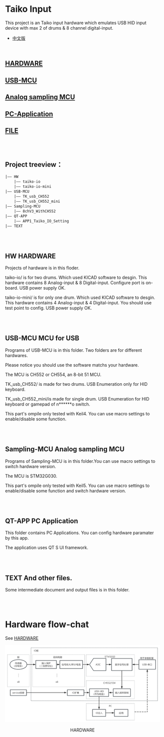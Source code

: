 # Taiko Input

This project is an Taiko input hardware which emulates USB HID input device with max 2 of drums & 8 channel digital-input.

- [中文版](./README.md)

<br/>

## [HARDWARE](./HW/)
## [USB-MCU](./USB-MCU/)
## [Analog sampling MCU](./Sampling-MCU/)
## [PC-Application](./QT-APP/)
## [FILE](./TEXT/)

<br/><br/>

## Project treeview：
```
|—— HW
    |—— taiko-io
    |—— taiko-io-mini
|—— USB-MCU
    |—— TK_usb_CH552
    |—— TK_usb_CH552_mini
|—— Sampling-MCU
    |—— 8chV3_WithCH552
|—— QT-APP
    |—— APP1_Taiko_IO_Setting
|—— TEXT
```

<br/><br/>

## HW HARDWARE

Projects of hardware is in this floder.

taiko-io/ is for two drums. Which used KICAD software to desgin.
This hardware contains 8 Analog-input & 8 Digital-input. Configure port is on-board. USB power supply OK.

taiko-io-mini/ is for only one drum. Which used KICAD software to desgin.
This hardware contains 4 Analog-input & 4 Digital-input. You should use test point to config. USB power supply OK.

<br/><br/>

## USB-MCU MCU for USB

Programs of USB-MCU is in this folder. Two folders are for different hardwares.

Please notice you should use the software matchs your hardware.

The MCU is CH552 or CH554, an 8-bit 51 MCU.

TK_usb_CH552/ is made for two drums. USB Enumeration only for HID keyboard.

TK_usb_CH552_mini/is made for single drum. USB Enumeration for HID keyboard or gamepad of n******o switch.  

This part's ompile only tested with Keil4. You can use macro settings to enable/disable some function.

<br/><br/>

## Sampling-MCU Analog sampling MCU

Programs of Sampling-MCU is in this folder.You can use macro settings to switch hardware version.

The MCU is STM32G030.

This part's ompile only tested with Keil5. You can use macro settings to enable/disable some function and switch hardware version.

<br/><br/>

## QT-APP PC Application

This folder contains PC Applications. You can config hardware paramater by this app.

The application uses QT S UI framework.

<br/><br/>

## TEXT And other files.

Some intermediate document and output files is in this folder.

<br/><br/>

# Hardware flow-chat
See [HARDWARE](./HW/)  

![HARDWARE](./HW/img/hardware.png "HARDWARE")  
<center>HARDWARE</center>

